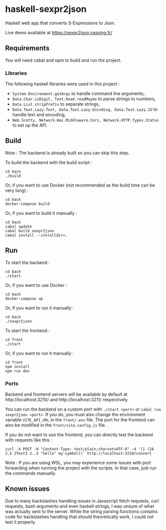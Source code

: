 # haskell-sexpr2json

Haskell web app that converts S-Expressions to Json.

Live demo available at https://sexpr2json.nassing.fr/

## Requirements

You will need cabal and npm to build and run the project.

### Libraries

The following haskell libraries were used in this project :

- `System.Environment.getArgs` to handle command line arguments,
- `Data.Char.isDigit, Text.Read.readMaybe` to parse strings to numbers,
- `Data.List.stripPrefix` to separate strings,
- `Data.Text.Lazy.Text, Data.Text.Lazy.Encoding, Data.Text.Lazy.IO` to handle text and encoding,
- `Web.Scotty, Network.Wai.Middleware.Cors, Network.HTTP.Types.Status` to set up the API.

## Build

Note : The backend is already built so you can skip this step.

To build the backend with the build script :
```
cd back
./build
```

Or, if you want to use Docker (not recommended as the build time can be very long) :
```
cd back
docker-compose build
```

Or, if you want to build it manually :
```
cd back
cabal update
cabal build sexpr2json
cabal install --installdir=.
```

## Run

To start the backend :
```
cd back
./start
```

Or, if you want to use Docker :
```
cd back
docker-compose up
```

Or, if you want to run it manually :
```
cd back
./sexpr2json
```

To start the frontend :
```
cd front
./start
```

Or, if you want to run it manually :
```
cd front
npm install
npm run dev
```

### Ports

Backend and frontend servers will be available by default at http://localhost:3210/ and http://localhost:3211/ respectively.

You can run the backend on a custom port with `./start <port>` or `cabal run sexpr2json <port>`. If you do, you must also change the environment variable `VITE_API_URL` in the `front/.env` file. The port for the frontend can also be modified in the `front/vite.config.js` file.

If you do not want to use the frontend, you can directly test the backend with requests like this :

```
curl -X POST -H "Content-Type: text/plain;charset=UTF-8" -d '(1 (2A 2.5 2Test3 2..5 "hello" my-symbol))' http://localhost:3210/convert
```

Note : If you are using WSL, you may experience some issues with port forwarding when running the project with the scripts. In that case, just run the commands manually.

## Known issues

Due to many backslashes handling issues in Javascript fetch requests, curl requests, bash arguments and even haskell strings, I was unsure of what was actually sent to the server. While the string parsing functions contains code for backslashes handling that should theoretically work, I could not test it properly.